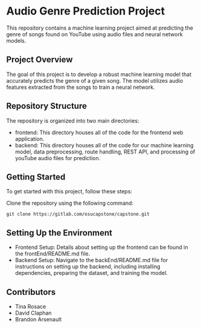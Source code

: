 # Audio Genre Prediction Project

This repository contains a machine learning project aimed at predicting the genre of songs found on YouTube using audio files and neural network models.

## Project Overview

The goal of this project is to develop a robust machine learning model that accurately predicts the genre of a given song. The model utilizes audio features extracted from the songs to train a neural network.

## Repository Structure

The repository is organized into two main directories:

- frontend: This directory houses all of the code for the frontend web application.
- backend: This directory houses all of the code for our machine learning model, data preprocessing, route handling, REST API, and processing of youTube audio files for prediction.

## Getting Started

To get started with this project, follow these steps:

Clone the repository using the following command:

`git clone https://gitlab.com/osucapstone/capstone.git`

## Setting Up the Environment

- Frontend Setup: Details about setting up the frontend can be found in the frontEnd/README.md file.
- Backend Setup: Navigate to the backEnd/README.md file for instructions on setting up the backend, including installing dependencies, preparing the dataset, and training the model.

## Contributors

- Tina Rosace
- David Claphan
- Brandon Arsenault
